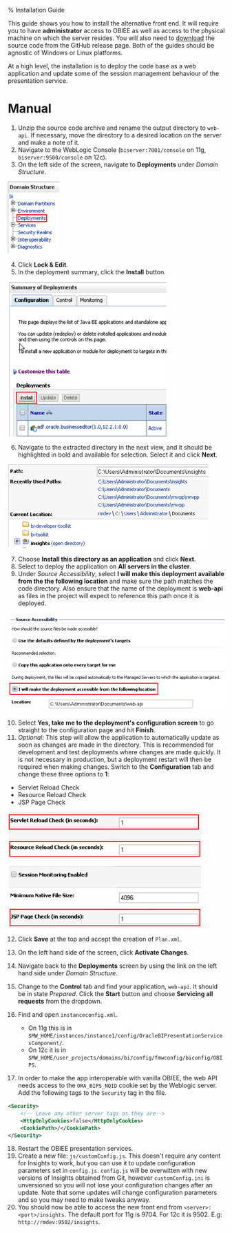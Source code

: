 % Installation Guide

This guide shows you how to install the alternative front end. It will require you to have **administrator** access to OBIEE as well as access to the physical machine on which the server resides. You will also need to [download](https://github.com/RittmanMead/insights/releases) the source code from the GitHub release page. Both of the guides should be agnostic of Windows or Linux platforms.

At a high level, the installation is to deploy the code base as a web application and update some of the session management behaviour of the presentation service.

# Manual

1. Unzip the source code archive and rename the output directory to `web-api`. If necessary, move the directory to a desired location on the server and make a note of it.
2. Navigate to the WebLogic Console (`biserver:7001/console` on 11g, `biserver:9500/console` on 12c).
3. On the left side of the screen, navigate to **Deployments** under *Domain Structure*.

![](../images/install/1.png)

4. Click **Lock & Edit**.
5. In the deployment summary, click the **Install** button.

![](../images/install/2.png)

6. Navigate to the extracted directory in the next view, and it should be highlighted in bold and available for selection. Select it and click **Next**.

![](../images/install/3.png)

7. Choose **Install this directory as an application** and click **Next**.
8. Select to deploy the application on **All servers in the cluster**.
9. Under *Source Accessibility*, select **I will make this deployment available from the the following location** and make sure the path matches the code directory. Also ensure that the name of the deployment is **web-api** as files in the project will expect to reference this path once it is deployed.

![](../images/install/4.png)

10. Select **Yes, take me to the deployment's configuration screen** to go straight to the configuration page and hit **Finish**.
11. *Optional:* This step will allow the application to automatically update as soon as changes are made in the directory. This is recommended for development and test deployments where changes are made quickly. It is not necessary in production, but a deployment restart will then be required when making changes. Switch to the **Configuration** tab and change these three options to **1**:

* Servlet Reload Check
* Resource Reload Check
* JSP Page Check

![](../images/install/5.png)

12. Click **Save** at the top and accept the creation of `Plan.xml`.
13. On the left hand side of the screen, click **Activate Changes**.
14. Navigate back to the **Deployments** screen by using the link on the left hand side under *Domain Structure*.
15. Change to the **Control** tab and find your application, `web-api`. It should be in state *Prepared*. Click the **Start** button and choose **Servicing all requests** from the dropdown.
16. Find and open `instanceconfig.xml`.

	* On 11g this is in `$MW_HOME/instances/instance1/config/OracleBIPresentationServicesComponent/`.
	* On 12c it is in `$MW_HOME/user_projects/domains/bi/config/fmwconfig/biconfig/OBIPS`.

17. In order to make the app interoperable with vanilla OBIEE, the web API needs access to the `ORA_BIPS_NQID` cookie set by the Weblogic server. Add the following tags to the `Security` tag in the file.

```xml
<Security>
	<!-- Leave any other server tags as they are-->
	<HttpOnlyCookies>false</HttpOnlyCookies>
	<CookiePath>/</CookiePath>
</Security>
```

18. Restart the OBIEE presentation services.
19. Create a new file: `js/customConfig.js`. This doesn't require any content for Insights to work, but you can use it to update configuration parameters set in `config.js`. `config.js` will be overwitten with new versions of Insights obtained from Git, however `customConfig.ini` is unversioned so you will not lose your configuration changes after an update. Note that some updates will change configuration parameters and so you may need to make tweaks anyway.
20. You should now be able to access the new front end from `<server>:<port>/insights`. The default port for 11g is 9704. For 12c it is 9502. E.g: `http://rmdev:9502/insights`.
